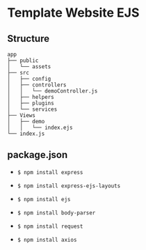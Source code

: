 # Template Website EJS

##  Structure
 ```
app
├── public
│   └── assets
├── src
│   ├── config
│   ├── controllers
│   │   └── demoController.js
│   ├── helpers
│   ├── plugins
│   └── services
├── Views
│   ├── demo
│   │   └── index.ejs
└── index.js
```

##  package.json
- `$ npm install express`
- `$ npm install express-ejs-layouts`
- `$ npm install ejs`
- `$ npm install body-parser`

- `$ npm install request`
- `$ npm install axios`

